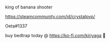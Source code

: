 king of banana shooter



https://steamcommunity.com/id/crystalpvp/

Oeta#1337



buy bedtrap today @ https://ko-fi.com/kiriyaga 🤑
